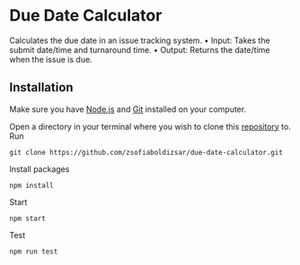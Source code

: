 # Due Date Calculator

Calculates the due date in an issue tracking system. 
• Input: Takes the submit date/time and turnaround time.
• Output: Returns the date/time when the issue is due. 

## Installation

[node.js]: https://nodejs.org/en/
[git]: https://git-scm.com/downloads
[repository]: https://github.com/zsofiaboldizsar/due-date-calculator.git

Make sure you have [Node.js] and [Git] installed on your computer.

Open a directory in your terminal where you wish to clone this [repository] to. Run

```
git clone https://github.com/zsofiaboldizsar/due-date-calculator.git
```

Install packages

```
npm install
```

Start

```
npm start
```

Test

```
npm run test
```

